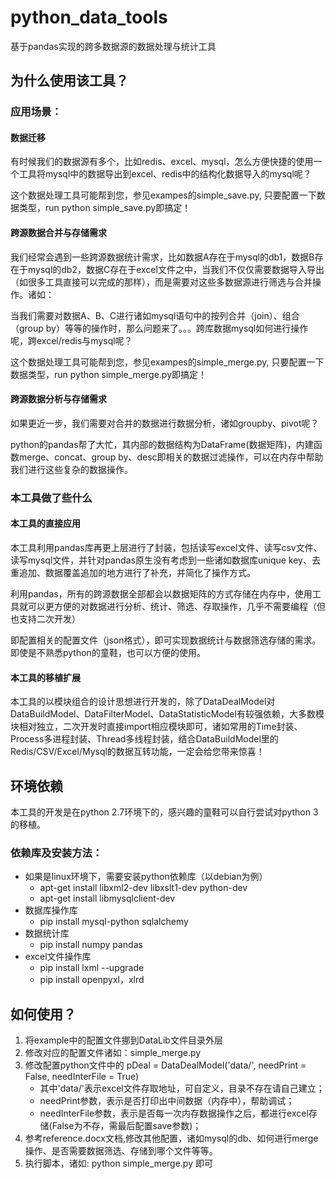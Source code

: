 # python_data_tools
基于pandas实现的跨多数据源的数据处理与统计工具

## 为什么使用该工具？
### 应用场景：
#### 数据迁移
有时候我们的数据源有多个，比如redis、excel、mysql，怎么方便快捷的使用一个工具将mysql中的数据导出到excel、redis中的结构化数据导入的mysql呢？

这个数据处理工具可能帮到您，参见exampes的simple_save.py, 只要配置一下数据类型，run python simple_save.py即搞定！

#### 跨源数据合并与存储需求
我们经常会遇到一些跨源数据统计需求，比如数据A存在于mysql的db1，数据B存在于mysql的db2，数据C存在于excel文件之中，当我们不仅仅需要数据导入导出（如很多工具直接可以完成的那样），而是需要对这些多数据源进行筛选与合并操作。诸如：

当我们需要对数据A、B、C进行诸如mysql语句中的按列合并（join）、组合（group by）等等的操作时，那么问题来了。。。跨库数据mysql如何进行操作呢，跨excel/redis与mysql呢？

这个数据处理工具可能帮到您，参见exampes的simple_merge.py, 只要配置一下数据类型，run python simple_merge.py即搞定！

#### 跨源数据分析与存储需求
如果更近一步，我们需要对合并的数据进行数据分析，诸如groupby、pivot呢？

python的pandas帮了大忙，其内部的数据结构为DataFrame(数据矩阵)，内建函数merge、concat、group by、desc即相关的数据过滤操作，可以在内存中帮助我们进行这些复杂的数据操作。

### 本工具做了些什么
#### 本工具的直接应用
本工具利用pandas库再更上层进行了封装，包括读写excel文件、读写csv文件、读写mysql文件，并针对pandas原生没有考虑到一些诸如数据库unique key、去重追加、数据覆盖追加的地方进行了补充，并简化了操作方式。

利用pandas，所有的跨源数据全部都会以数据矩阵的方式存储在内存中，使用工具就可以更方便的对数据进行分析、统计、筛选、存取操作，几乎不需要编程（但也支持二次开发）

即配置相关的配置文件（json格式），即可实现数据统计与数据筛选存储的需求。即使是不熟悉python的童鞋，也可以方便的使用。

#### 本工具的移植扩展
本工具的以模块组合的设计思想进行开发的，除了DataDealModel对DataBuildModel、DataFilterModel、DataStatisticModel有较强依赖，大多数模块相对独立，二次开发时直接import相应模块即可，诸如常用的Time封装、Process多进程封装、Thread多线程封装，结合DataBuildModel里的Redis/CSV/Excel/Mysql的数据互转功能，一定会给您带来惊喜！

## 环境依赖
本工具的开发是在python 2.7环境下的，感兴趣的童鞋可以自行尝试对python 3的移植。

### 依赖库及安装方法：
* 如果是linux环境下，需要安装python依赖库（以debian为例）
	+ apt-get install libxml2-dev libxslt1-dev python-dev
	+ apt-get install libmysqlclient-dev
* 数据库操作库
	+ pip install mysql-python sqlalchemy
* 数据统计库
	+ pip install numpy pandas
* excel文件操作库
	+ pip install lxml --upgrade
	+ pip install openpyxl，xlrd

## 如何使用？
1. 将example中的配置文件挪到DataLib文件目录外层
2. 修改对应的配置文件诸如：simple_merge.py
3. 修改配置python文件中的
	pDeal = DataDealModel('data/', needPrint = False, needInterFile = True)
 	- 其中'data/'表示excel文件存取地址，可自定义，目录不存在请自己建立；
	- needPrint参数，表示是否打印出中间数据（内存中），帮助调试；
	- needInterFile参数，表示是否每一次内存数据操作之后，都进行excel存储(False为不存，需最后配置save参数)；
4. 参考reference.docx文档,修改其他配置，诸如mysql的db、如何进行merge操作、是否需要数据筛选、存储到哪个文件等等。
5. 执行脚本，诸如: python simple_merge.py 即可
